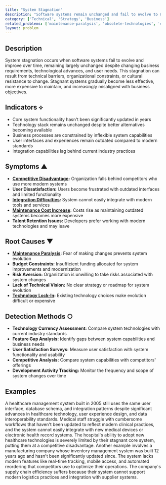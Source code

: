 ```yaml
---
title: "System Stagnation"
description: "Software systems remain unchanged and fail to evolve to meet new requirements, technologies, or business needs over extended periods."
category: ['Technical', 'Strategy', 'Business']
related_problems: ['maintenance-paralysis', 'obsolete-technologies', 'competitive-disadvantage']
layout: problem
---
```


## Description

System stagnation occurs when software systems fail to evolve and improve over time, remaining largely unchanged despite changing business requirements, technological advances, and user needs. This stagnation can result from technical barriers, organizational constraints, or cultural resistance to change. Stagnant systems gradually become less effective, more expensive to maintain, and increasingly misaligned with business objectives.

## Indicators ⟡

- Core system functionality hasn't been significantly updated in years
- Technology stack remains unchanged despite better alternatives becoming available
- Business processes are constrained by inflexible system capabilities
- User interfaces and experiences remain outdated compared to modern standards
- Integration capabilities lag behind current industry practices

## Symptoms ▲

- **[Competitive Disadvantage](competitive-disadvantage.md):** Organization falls behind competitors who use more modern systems
- **User Dissatisfaction:** Users become frustrated with outdated interfaces and limited functionality
- **[Integration Difficulties](integration-difficulties.md):** System cannot easily integrate with modern tools and services
- **[Maintenance Cost Increase](maintenance-cost-increase.md):** Costs rise as maintaining outdated systems becomes more expensive
- **Talent Retention Issues:** Developers prefer working with modern technologies and may leave

## Root Causes ▼

- **[Maintenance Paralysis](maintenance-paralysis.md):** Fear of making changes prevents system evolution
- **Budget Constraints:** Insufficient funding allocated for system improvements and modernization
- **Risk Aversion:** Organization is unwilling to take risks associated with system changes
- **Lack of Technical Vision:** No clear strategy or roadmap for system evolution
- **[Technology Lock-In](technology-lock-in.md):** Existing technology choices make evolution difficult or expensive

## Detection Methods ○

- **Technology Currency Assessment:** Compare system technologies with current industry standards
- **Feature Gap Analysis:** Identify gaps between system capabilities and business needs
- **User Satisfaction Surveys:** Measure user satisfaction with system functionality and usability
- **Competitive Analysis:** Compare system capabilities with competitors' offerings
- **Development Activity Tracking:** Monitor the frequency and scope of system changes over time

## Examples

A healthcare management system built in 2005 still uses the same user interface, database schema, and integration patterns despite significant advances in healthcare technology, user experience design, and data interoperability standards. Medical staff struggle with cumbersome workflows that haven't been updated to reflect modern clinical practices, and the system cannot easily integrate with new medical devices or electronic health record systems. The hospital's ability to adopt new healthcare technologies is severely limited by their stagnant core system, putting them at a competitive disadvantage. Another example involves a manufacturing company whose inventory management system was built 12 years ago and hasn't been significantly updated since. The system lacks modern features like real-time tracking, mobile access, and automated reordering that competitors use to optimize their operations. The company's supply chain efficiency suffers because their system cannot support modern logistics practices and integration with supplier systems.